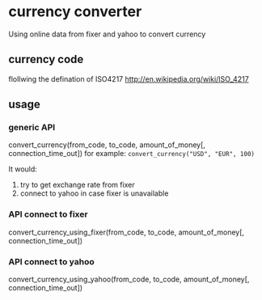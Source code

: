 # currency converter
Using online data from fixer and yahoo to convert currency
## currency code
flollwing the defination of ISO4217
http://en.wikipedia.org/wiki/ISO_4217

## usage
### generic API
convert_currency(from_code, to_code, amount_of_money[, connection_time_out])
for example:
`convert_currency("USD", "EUR", 100)`

It would:
1. try to get exchange rate from fixer
2. connect to yahoo in case fixer is unavailable

### API connect to fixer
convert_currency_using_fixer(from_code, to_code, amount_of_money[, connection_time_out])

### API connect to yahoo
convert_currency_using_yahoo(from_code, to_code, amount_of_money[, connection_time_out])
